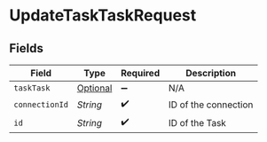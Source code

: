 # UpdateTaskTaskRequest


## Fields

| Field                                                 | Type                                                  | Required                                              | Description                                           |
| ----------------------------------------------------- | ----------------------------------------------------- | ----------------------------------------------------- | ----------------------------------------------------- |
| `taskTask`                                            | [Optional<TaskTask>](../../models/shared/TaskTask.md) | :heavy_minus_sign:                                    | N/A                                                   |
| `connectionId`                                        | *String*                                              | :heavy_check_mark:                                    | ID of the connection                                  |
| `id`                                                  | *String*                                              | :heavy_check_mark:                                    | ID of the Task                                        |